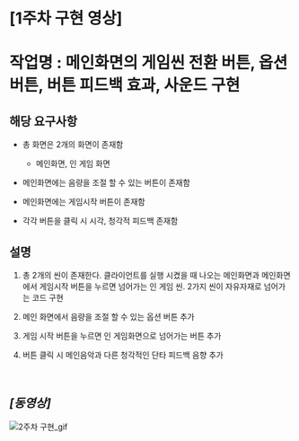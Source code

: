 # **[1주차 구현 영상]**  

# 작업명 : 메인화면의 게임씬 전환 버튼, 옵션 버튼, 버튼 피드백 효과, 사운드 구현

## 해당 요구사항 ##  

* 총 화면은 2개의 화면이 존재함
  - 메인화면, 인 게임 화면

* 메인화면에는 음량을 조절 할 수 있는 버튼이 존재함

* 메인화면에는 게임시작 버튼이 존재함

* 각각 버튼을 클릭 시 시각, 청각적 피드백 존재함

## 설명 ##

1. 총 2개의 씬이 존재한다. 클라이언트를 실행 시켰을 때 나오는 메인화면과 메인화면에서 게임시작 버튼을 누르면 넘어가는 인 게임 씬. 2가지 씬이 자유자재로 넘어가는 코드 구현

2. 메인 화면에서 음량을 조절 할 수 있는 옵션 버튼 추가

3. 게임 시작 버튼을 누르면 인 게임화면으로 넘어가는 버튼 추가

4. 버튼 클릭 시 메인음악과 다른 청각적인 단타 피드백 음향 추가
<br>


## **_[동영상]_**
![2주차 구현_gif](https://user-images.githubusercontent.com/69668668/97881870-48ca0180-1d66-11eb-8bc5-b38c614f645b.gif)
<br>

